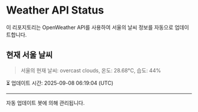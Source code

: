 
# Weather API Status

이 리포지토리는 OpenWeather API를 사용하여 서울의 날씨 정보를 자동으로 업데이트합니다.

## 현재 서울 날씨
> 서울의 현재 날씨: overcast clouds, 온도: 28.68°C, 습도: 44%

⏳ 업데이트 시간: 2025-09-08 06:19:04 (UTC)

---
자동 업데이트 봇에 의해 관리됩니다.
